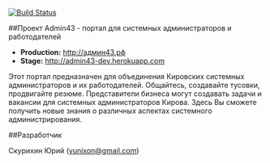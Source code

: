 [![Build Status](https://api.travis-ci.org/yunixon/admin43.svg)](https://api.travis-ci.org/yunixon/admin43)

##Проект Admin43 - портал для системных администраторов и работодателей

- **Production:** http://админ43.рф
- **Stage:** http://admin43-dev.herokuapp.com

Этот портал предназначен для объединения Кировских системных администраторов и их работодателей. Общайтесь, создавайте тусовки, продвигайте резюме. Представители бизнеса могут создавать задачи и вакансии для системных администраторов Кирова. Здесь Вы сможете получить новые знания о различных аспектах системного администрирования.

##Разработчик

Скурихин Юрий (yunixon@gmail.com)